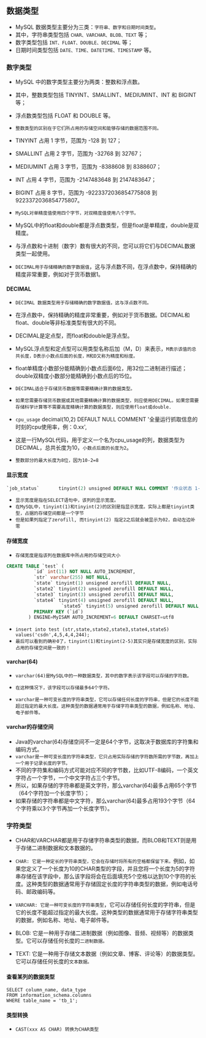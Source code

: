 ## 数据类型
* MySQL 数据类型主要分为三类：`字符串、数字和日期时间类型`。
* 其中，字符串类型包括 `CHAR、VARCHAR、BLOB、TEXT` 等；
* 数字类型包括 `INT、FLOAT、DOUBLE、DECIMAL` 等；
* 日期时间类型包括 `DATE、TIME、DATETIME、TIMESTAMP` 等。


### 数字类型
* MySQL 中的数字类型主要分为两类：整数和浮点数。
* 其中，整数类型包括 TINYINT、SMALLINT、MEDIUMINT、INT 和 BIGINT 等；
* 浮点数类型包括 FLOAT 和 DOUBLE 等。

* `整数类型的区别在于它们所占用的存储空间和能够存储的数据范围不同。`
* TINYINT 占用 1 字节，范围为 -128 到 127；
* SMALLINT 占用 2 字节，范围为 -32768 到 32767；
* MEDIUMINT 占用 3 字节，范围为 -8388608 到 8388607；
* INT 占用 4 字节，范围为 -2147483648 到 2147483647；
* BIGINT 占用 8 字节，范围为 -9223372036854775808 到 9223372036854775807。

* `MySQL对单精度值使用四个字节，对双精度值使用八个字节。`
* MySQL中的float和double都是浮点数类型，但是float是单精度，double是双精度。
* 与浮点数和十进制（数字）数有很大的不同，您可以将它们与DECIMAL数据类型一起使用。
* `DECIMAL用于存储精确的数字数据值`，这与浮点数不同，在浮点数中，保持精确的精度非常重要，例如对于货币数据1。

#### DECIMAL
* `DECIMAL 数据类型用于存储精确的数字数据值，这与浮点数不同。`
* 在浮点数中，保持精确的精度非常重要，例如对于货币数据。DECIMAL和float、double等非标准类型有很大的不同。
* DECIMAL是定点型，而float和double是浮点型。
* MySQL浮点型和定点型可以用类型名称后加（M，D）来表示，`M表示该值的总共长度，D表示小数点后面的长度，M和D又称为精度和标度。`
* float单精度小数部分能精确到小数点后面6位，用32位二进制进行描述；double双精度小数部分能精确到小数点后的15位。

* `DECIMAL适合于存储货币数据等需要精确计算的数据类型。`
* `如果您需要存储货币数据或其他需要精确计算的数据类型，则应使用DECIMAL。如果您需要存储科学计算等不需要高度精确计算的数据类型，则应使用float或double.`

* `cpu_usage` decimal(10,2) DEFAULT NULL COMMENT '全量运行抓取信息的时刻的cpu使用率，例：0.xx', 

* 这是一行MySQL代码，用于定义一个名为cpu_usage的列，数据类型为DECIMAL，总共长度为10，`小数点后面的长度为2`。
* `整数部分的最大长度为8位，因为10-2=8`

#### 显示宽度
```sql
`job_status`       tinyint(2) unsigned DEFAULT NULL COMMENT '作业状态 1-运行中，2-运行成功，3-运行失败，4-未运行',
```
* `显示宽度是指在SELECT语句中，该列的显示宽度。`
* `在MySQL中，tinyint(1)和tinyint(2)的区别是指显示宽度。实际上都是tinyint类型，占据的存储空间都是一个字节`
* `但是如果列指定了zerofill, 而tinyint(2) 指定2之后就会被显示为02，自动左边补零`

#### 存储宽度
* `存储宽度是指该列在数据库中所占用的存储空间大小`
```sql
CREATE TABLE `test` (                                  
          `id` int(11) NOT NULL AUTO_INCREMENT,                
          `str` varchar(255) NOT NULL,                                     
          `state` tinyint(1) unsigned zerofill DEFAULT NULL,   
          `state2` tinyint(2) unsigned zerofill DEFAULT NULL,  
          `state3` tinyint(3) unsigned zerofill DEFAULT NULL,  
          `state4` tinyint(4) unsigned zerofill DEFAULT NULL,  
					`state5` tinyint(5) unsigned zerofill DEFAULT NULL,  
          PRIMARY KEY (`id`)                                   
        ) ENGINE=MyISAM AUTO_INCREMENT=6 DEFAULT CHARSET=utf8 
```
* `insert into test (str,state,state2,state3,state4,state5) values('csdn',4,5,4,4,244);`
* `最后可以看到的确补0了，tinyint(1)和tinyint(2-5)其实只是存储宽度的区别，实际占用的存储空间是一致的！`


#### varchar(64)
* `varchar(64)是MySQL中的一种数据类型，其中的数字表示该字段可以存储的字符数。`
* `在这种情况下，该字段可以存储最多64个字符。`

* `varchar是一种可变长度的字符串类型，它可以存储任何长度的字符串，但是它的长度不能超过指定的最大长度。这种类型的数据通常用于存储字符串类型的数据，例如名称、地址、电子邮件等。`

#### varchar的存储空间
* Java的varchar(64)存储空间不一定是64个字节，这取决于数据库的字符集和编码方式。
* `varchar是一种可变长度的字符串类型，它只占用实际存储的字符数所需的字节数，再加上一个用于记录长度的字节。`
* 不同的字符集和编码方式可能对应不同的字节数，比如UTF-8编码，一个英文字符占一个字节，一个中文字符占三个字节。
* 所以，如果存储的字符串都是英文字符，那么varchar(64)最多占用65个字节（64个字符加一个长度字节）；
* 如果存储的字符串都是中文字符，那么varchar(64)最多占用193个字节（64个字符乘以3个字节再加一个长度字节）。


### 字符类型
* CHAR和VARCHAR都是用于存储字符串类型的数据，而BLOB和TEXT则是用于存储二进制数据和文本数据的。

* `CHAR: 它是一种定长的字符串类型，它会在存储时将所有的空格都保留下来。`例如，如果您定义了一个长度为10的CHAR类型的字段，并且您将一个长度为5的字符串存储在该字段中，那么该字段将会在后面填充5个空格以达到10个字符的长度。这种类型的数据通常用于存储固定长度的字符串类型的数据，例如电话号码、邮政编码等。
* `VARCHAR: 它是一种可变长度的字符串类型`，它可以存储任何长度的字符串，但是它的长度不能超过指定的最大长度。这种类型的数据通常用于存储字符串类型的数据，例如名称、地址、电子邮件等。

* BLOB: 它是一种用于存储二进制数据（例如图像、音频、视频等）的数据类型。它可以存储任何长度的`二进制数据。`
* TEXT: 它是一种用于存储文本数据（例如文章、博客、评论等）的数据类型。它可以存储任何长度的`文本数据。`

#### 查看某列的数据类型
```mysql
SELECT column_name, data_type
FROM information_schema.columns
WHERE table_name = 'tb_1';
```

#### 类型转换
* `CAST(xxx AS CHAR) 转换为CHAR类型`
